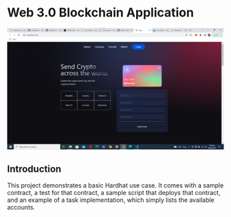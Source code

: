 # Web 3.0 Blockchain Application

![sample_image](./sample_image.png)

## Introduction

This project demonstrates a basic Hardhat use case. It comes with a sample contract, a test for that contract, a sample script that deploys that contract, and an example of a task implementation, which simply lists the available accounts.
